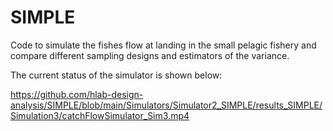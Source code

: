# SIMPLE
Code to simulate the fishes flow at landing in the small pelagic fishery and compare different sampling designs and estimators of the variance.

The current status of the simulator is shown below: 

https://github.com/hlab-design-analysis/SIMPLE/blob/main/Simulators/Simulator2_SIMPLE/results_SIMPLE/Simulation3/catchFlowSimulator_Sim3.mp4